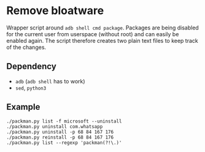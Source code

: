 # Remove bloatware

Wrapper script around `adb shell cmd package`.
Packages are being disabled for the current user from userspace (without root) and can easily be enabled again.
The script therefore creates two plain text files to keep track of the changes.

## Dependency

* `adb` (`adb shell` has to work)
* `sed`, `python3`

## Example

```
./packman.py list -f microsoft --uninstall
./packman.py uninstall com.whatsapp
./packman.py uninstall -p 68 84 167 176
./packman.py reinstall -p 68 84 167 176
./packman.py list --regexp 'packman(?!\.)'
```

